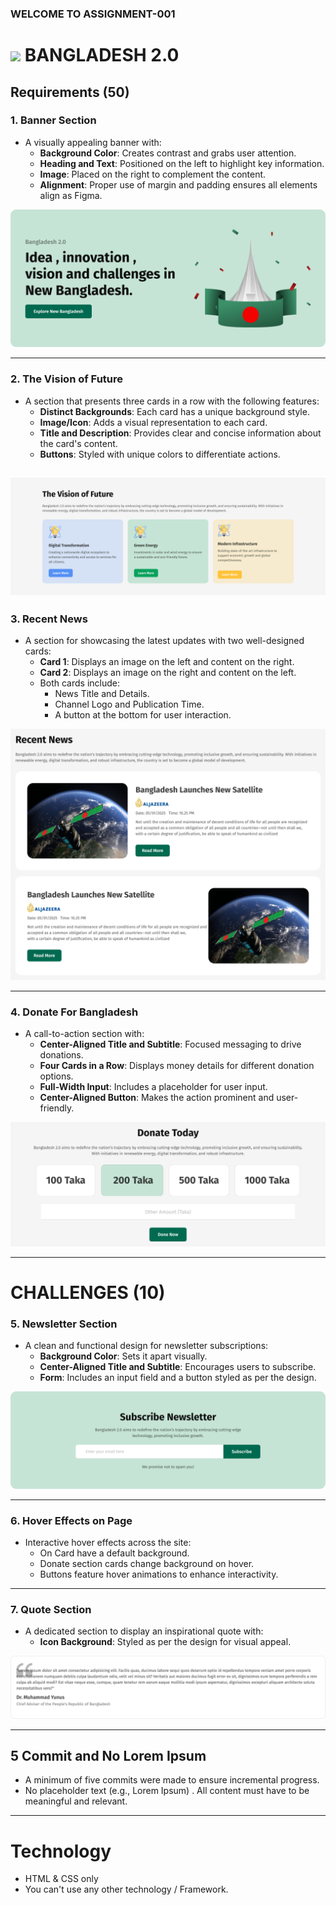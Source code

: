 ### WELCOME TO ASSIGNMENT-001

# <img width=20 src="https://img.icons8.com/?size=96&id=60238&format=png"/> BANGLADESH 2.0

## Requirements (50)

### 1. Banner Section

- A visually appealing banner with:
  - **Background Color**: Creates contrast and grabs user attention.
  - **Heading and Text**: Positioned on the left to highlight key information.
  - **Image**: Placed on the right to complement the content.
  - **Alignment**: Proper use of margin and padding ensures all elements align as Figma.

<img src="./UI/banner.png"/>

---

### 2. The Vision of Future

- A section that presents three cards in a row with the following features:
  - **Distinct Backgrounds**: Each card has a unique background style.
  - **Image/Icon**: Adds a visual representation to each card.
  - **Title and Description**: Provides clear and concise information about the card's content.
  - **Buttons**: Styled with unique colors to differentiate actions.

## <img src="./UI/vision.png">

### 3. Recent News

- A section for showcasing the latest updates with two well-designed cards:
  - **Card 1**: Displays an image on the left and content on the right.
  - **Card 2**: Displays an image on the right and content on the left.
  - Both cards include:
    - News Title and Details.
    - Channel Logo and Publication Time.
    - A button at the bottom for user interaction.

<img src="./UI/news.png"/>

---

### 4. Donate For Bangladesh

- A call-to-action section with:
  - **Center-Aligned Title and Subtitle**: Focused messaging to drive donations.
  - **Four Cards in a Row**: Displays money details for different donation options.
  - **Full-Width Input**: Includes a placeholder for user input.
  - **Center-Aligned Button**: Makes the action prominent and user-friendly.

 <img src="./UI/donate.png"/>

---

# CHALLENGES (10)

### 5. Newsletter Section

- A clean and functional design for newsletter subscriptions:
  - **Background Color**: Sets it apart visually.
  - **Center-Aligned Title and Subtitle**: Encourages users to subscribe.
  - **Form**: Includes an input field and a button styled as per the design.

 <img src="./UI/newsletter.png"/>

---

### 6. Hover Effects on Page

- Interactive hover effects across the site:
  - On Card have a default background.
  - Donate section cards change background on hover.
  - Buttons feature hover animations to enhance interactivity.

---

### 7. Quote Section

- A dedicated section to display an inspirational quote with:
  - **Icon Background**: Styled as per the design for visual appeal.

 <img src="./UI/quotes.png"/>

---

## 5 Commit and No Lorem Ipsum

- A minimum of five commits were made to ensure incremental progress.
- No placeholder text (e.g., Lorem Ipsum) . All content must have to be meaningful and relevant.

---

# Technology

- HTML & CSS only
- You can't use any other technology / Framework.

